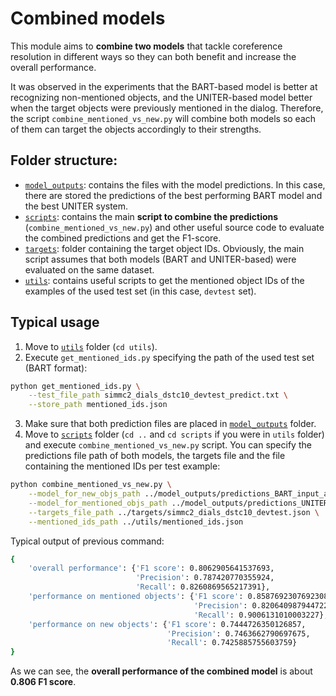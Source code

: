 # Combined models
This module aims to **combine two models** that tackle coreference resolution in different ways so they can both benefit and increase the overall performance.

It was observed in the experiments that the BART-based model is better at recognizing non-mentioned objects, and the UNITER-based model better when the target objects were previously mentioned in the dialog. Therefore, the script `combine_mentioned_vs_new.py` will combine both models so each of them can target the objects accordingly to their strengths.

## Folder structure:
- [`model_outputs`](https://github.com/AlejandroSantorum/simmc2-Multimodal_Coreference_Resolution/tree/main/models/combined/model_outputs): contains the files with the model predictions. In this case, there are stored the predictions of the best performing BART model and the best UNITER system.
- [`scripts`](https://github.com/AlejandroSantorum/simmc2-Multimodal_Coreference_Resolution/tree/main/models/combined/scripts): contains the main **script to combine the predictions** (`combine_mentioned_vs_new.py`) and other useful source code to evaluate the combined predictions and get the F1-score.
- [`targets`](https://github.com/AlejandroSantorum/simmc2-Multimodal_Coreference_Resolution/tree/main/models/combined/targets): folder containing the target object IDs. Obviously, the main script assumes that both models (BART and UNITER-based) were evaluated on the same dataset.
- [`utils`](https://github.com/AlejandroSantorum/simmc2-Multimodal_Coreference_Resolution/tree/main/models/combined/utils): contains useful scripts to get the mentioned object IDs of the examples of the used test set (in this case, `devtest` set).

## Typical usage
1. Move to [`utils`](https://github.com/AlejandroSantorum/simmc2-Multimodal_Coreference_Resolution/tree/main/models/combined/utils) folder (`cd utils`).
2. Execute `get_mentioned_ids.py` specifying the path of the used test set (BART format):
```bash
python get_mentioned_ids.py \
    --test_file_path simmc2_dials_dstc10_devtest_predict.txt \
    --store_path mentioned_ids.json
```
3. Make sure that both prediction files are placed in [`model_outputs`](https://github.com/AlejandroSantorum/simmc2-Multimodal_Coreference_Resolution/tree/main/models/combined/model_outputs) folder.
4. Move to [`scripts`](https://github.com/AlejandroSantorum/simmc2-Multimodal_Coreference_Resolution/tree/main/models/combined/scripts) folder (`cd ..` and `cd scripts` if you were in `utils` folder) and execute `combine_mentioned_vs_new.py` script. You can specify the predictions file path of both models, the targets file and the file containing the mentioned IDs per test example:
```bash
python combine_mentioned_vs_new.py \
    --model_for_new_objs_path ../model_outputs/predictions_BART_input_all_attrs_cp381.txt \
    --model_for_mentioned_objs_path ../model_outputs/predictions_UNITER_basic_all_objmen_noIDs_numTargetObjs_025.json \
    --targets_file_path ../targets/simmc2_dials_dstc10_devtest.json \
    --mentioned_ids_path ../utils/mentioned_ids.json
```
Typical output of previous command:
```bash
{
    'overall performance': {'F1 score': 0.8062905641537693,
                            'Precision': 0.787420770355924,
                            'Recall': 0.8260869565217391},
    'performance on mentioned objects': {'F1 score': 0.8587692307692308,
                                         'Precision': 0.8206409879447222,
                                         'Recall': 0.9006131010003227},
    'performance on new objects': {'F1 score': 0.7444726350126857,
                                   'Precision': 0.7463662790697675,
                                   'Recall': 0.7425885755603759}
}
```
As we can see, the **overall performance of the combined model** is about **0.806 F1 score**.
